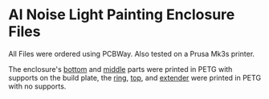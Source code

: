 # AI Noise Light Painting Enclosure Files

All Files were ordered using PCBWay. Also tested on a Prusa Mk3s printer.

The enclosure's [bottom](https://github.com/ChristianNHill/Magnetic-Fields-LPainting/blob/main/Enclosure/LP_Wearable_Bottom.stl) and [middle](https://github.com/ChristianNHill/Magnetic-Fields-LPainting/blob/main/Enclosure/LP_Wearable_Middle.stl) parts were printed in PETG with supports on the build plate, the [ring](https://github.com/ChristianNHill/Magnetic-Fields-LPainting/blob/main/Enclosure/LightPaintingRing.stl), [top](https://github.com/ChristianNHill/Magnetic-Fields-LPainting/blob/main/Enclosure/LP_Wearable_Top.stl), and [extender](https://github.com/ChristianNHill/Magnetic-Fields-LPainting/blob/main/Enclosure/Slide_Switch_Extender.stl) were printed in PETG with no supports.
